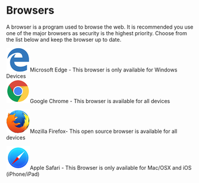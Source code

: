 # **Browsers**

A browser is a program used to browse the web. It is recommended you use one of the major browsers as security is the highest priority. Choose from the list below and keep the browser up to date.

![](/assets/edgei.png)Microsoft Edge - This browser is only available for Windows Devices  
![](/assets/chromei.png)Google Chrome - This browser is available for all devices

![](/assets/firefoxi.png)Mozilla Firefox- This open source browser is available for all devices

![](/assets/safarii.png)Apple Safari - This Browser is only available for Mac/OSX and iOS \(iPhone/iPad\)







### 

### 



